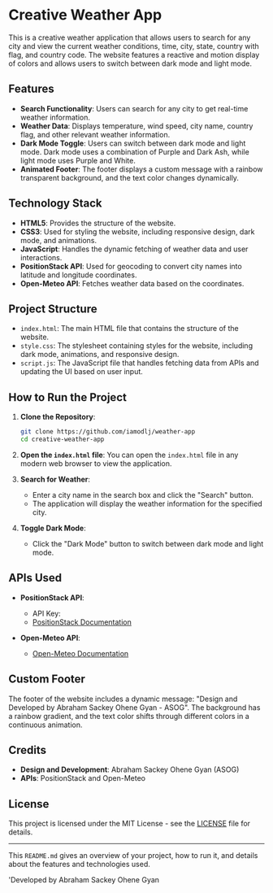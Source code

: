 # Creative Weather App

This is a creative weather application that allows users to search for any city and view the current weather conditions, time, city, state, country with flag, and country code. The website features a reactive and motion display of colors and allows users to switch between dark mode and light mode.

## Features

- **Search Functionality**: Users can search for any city to get real-time weather information.
- **Weather Data**: Displays temperature, wind speed, city name, country flag, and other relevant weather information.
- **Dark Mode Toggle**: Users can switch between dark mode and light mode. Dark mode uses a combination of Purple and Dark Ash, while light mode uses Purple and White.
- **Animated Footer**: The footer displays a custom message with a rainbow transparent background, and the text color changes dynamically.

## Technology Stack

- **HTML5**: Provides the structure of the website.
- **CSS3**: Used for styling the website, including responsive design, dark mode, and animations.
- **JavaScript**: Handles the dynamic fetching of weather data and user interactions.
- **PositionStack API**: Used for geocoding to convert city names into latitude and longitude coordinates.
- **Open-Meteo API**: Fetches weather data based on the coordinates.

## Project Structure

- `index.html`: The main HTML file that contains the structure of the website.
- `style.css`: The stylesheet containing styles for the website, including dark mode, animations, and responsive design.
- `script.js`: The JavaScript file that handles fetching data from APIs and updating the UI based on user input.

## How to Run the Project

1. **Clone the Repository**:
   ```bash
   git clone https://github.com/iamodlj/weather-app
   cd creative-weather-app
   ```

2. **Open the `index.html` file**:
   You can open the `index.html` file in any modern web browser to view the application.

3. **Search for Weather**:
   - Enter a city name in the search box and click the "Search" button.
   - The application will display the weather information for the specified city.

4. **Toggle Dark Mode**:
   - Click the "Dark Mode" button to switch between dark mode and light mode.

## APIs Used

- **PositionStack API**:
  - API Key: 
  - [PositionStack Documentation](https://positionstack.com/documentation)

- **Open-Meteo API**:
  - [Open-Meteo Documentation](https://open-meteo.com/en/docs)

## Custom Footer

The footer of the website includes a dynamic message: "Design and Developed by Abraham Sackey Ohene Gyan - ASOG". The background has a rainbow gradient, and the text color shifts through different colors in a continuous animation.

## Credits

- **Design and Development**: Abraham Sackey Ohene Gyan (ASOG)
- **APIs**: PositionStack and Open-Meteo

## License

This project is licensed under the MIT License - see the [LICENSE](LICENSE) file for details.

---

This `README.md` gives an overview of your project, how to run it, and details about the features and technologies used.

'Developed by Abraham Sackey Ohene Gyan